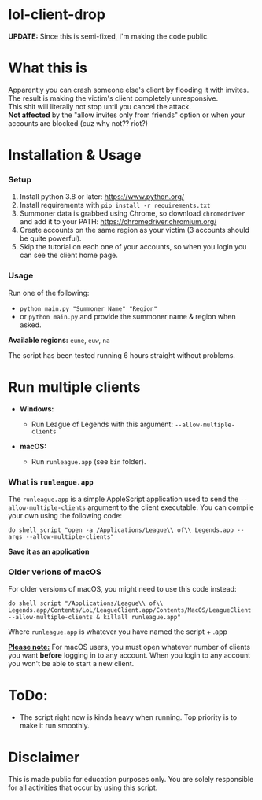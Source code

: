 # lol-client-drop #

**UPDATE:** Since this is semi-fixed, I'm making the code public.

# What this is

Apparently you can crash someone else's client by flooding it with invites.<br>
The result is making the victim's client completely unresponsive.<br>
This shit will literally not stop until you cancel the attack.<br>
<b>Not affected</b> by the "allow invites only from friends" option or when your accounts are blocked (cuz why not?? riot?)

# Installation & Usage

### Setup
1. Install python 3.8 or later: https://www.python.org/
2. Install requirements with `pip install -r requirements.txt`
3. Summoner data is grabbed using Chrome, so download `chromedriver` and add it to your PATH: https://chromedriver.chromium.org/
4. Create accounts on the same region as your victim (3 accounts should be quite powerful).
5. Skip the tutorial on each one of your accounts, so when you login you can see the client home page.

### Usage
Run one of the following:

* `python main.py "Summoner Name" "Region"`
* or `python main.py` and provide the summoner name & region when asked.

<b>Available regions:</b> `eune`, `euw`, `na`

The script has been tested running 6 hours straight without problems.

# Run multiple clients

* <b>Windows:</b>
    * Run League of Legends with this argument: `--allow-multiple-clients`

* <b>macOS:</b>
    * Run `runleague.app` (see `bin` folder).

### What is `runleague.app`
The `runleague.app` is a simple AppleScript application used to send the `--allow-multiple-clients` argument
to the client executable. You can compile your own using the following code:
```
do shell script "open -a /Applications/League\\ of\\ Legends.app --args --allow-multiple-clients"
```
<b>Save it as an application</b>

### Older verions of macOS
For older versions of macOS, you might need to use this code instead:
```
do shell script "/Applications/League\\ of\\ Legends.app/Contents/LoL/LeagueClient.app/Contents/MacOS/LeagueClient --allow-multiple-clients & killall runleague.app"
```
Where `runleague.app` is whatever you have named the script + .app

<b><u>Please note:</u></b> For macOS users, you must open whatever number of clients you want <b>before</b> logging in to any account.
When you login to any account you won't be able to start a new client.

# ToDo:

* The script right now is kinda heavy when running. Top priority is to make it run smoothly.

# Disclaimer

This is made public for education purposes only. You are solely responsible for all activities that occur by using this script.